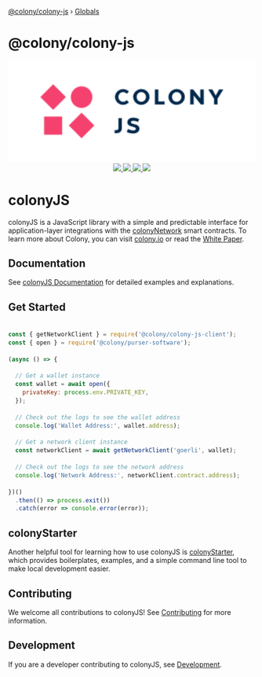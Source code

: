 [@colony/colony-js](README.md) › [Globals](globals.md)

# @colony/colony-js

<div align="center">
  <img src="/docs/img/colonyJS_color.svg" width="600" />
</div>
<div align="center">
  <a href="https://circleci.com/gh/JoinColony/colonyJS">
    <img src="https://circleci.com/gh/JoinColony/colonyJS.svg?style=shield" />
  </a>
  <a href="https://greenkeeper.io/">
    <img src="https://badges.greenkeeper.io/JoinColony/colonyJS.svg" />
  </a>
  <a href="https://gitter.im/JoinColony/colonyJS">
    <img src="https://img.shields.io/gitter/room/TechnologyAdvice/Stardust.svg" />
  </a>
  <a href="https://build.colony.io/">
    <img src="https://img.shields.io/discourse/https/build.colony.io/status.svg" />
  </a>
</div>

# colonyJS

colonyJS is a JavaScript library with a simple and predictable interface for application-layer integrations with the [colonyNetwork](https://github.com/JoinColony/colonyNetwork) smart contracts. To learn more about Colony, you can visit [colony.io](https://colony.io/) or read the [White Paper](https://colony.io/whitepaper.pdf).

## Documentation

See [colonyJS Documentation](https://docs.colony.io/colonyjs/intro-welcome/) for detailed examples and explanations.

## Get Started

```js

const { getNetworkClient } = require('@colony/colony-js-client');
const { open } = require('@colony/purser-software');

(async () => {

  // Get a wallet instance
  const wallet = await open({
    privateKey: process.env.PRIVATE_KEY,
  });

  // Check out the logs to see the wallet address
  console.log('Wallet Address:', wallet.address);

  // Get a network client instance
  const networkClient = await getNetworkClient('goerli', wallet);

  // Check out the logs to see the network address
  console.log('Network Address:', networkClient.contract.address);

})()
  .then(() => process.exit())
  .catch(error => console.error(error));

```

## colonyStarter

Another helpful tool for learning how to use colonyJS is [colonyStarter](https://github.com/JoinColony/colonyNetwork), which provides boilerplates, examples, and a simple command line tool to make local development easier.

## Contributing

We welcome all contributions to colonyJS! See [Contributing](https://github.com/JoinColony/colonyJS/blob/master/CONTRIBUTING.md) for more information.

## Development

If you are a developer contributing to colonyJS, see [Development](https://github.com/JoinColony/colonyJS/blob/master/DEVELOPMENT.md).
